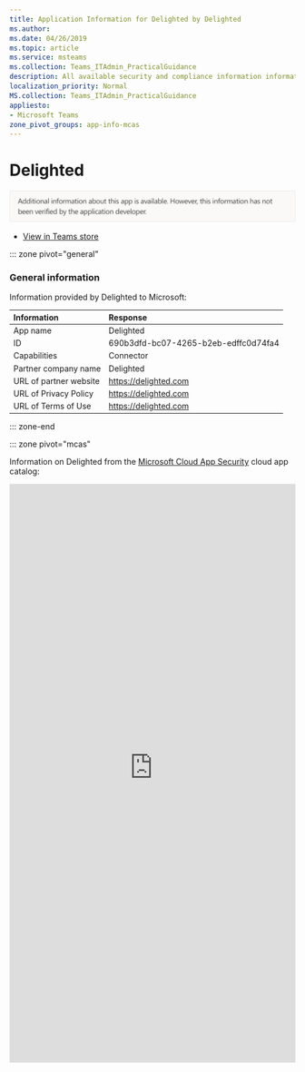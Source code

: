 ```yaml
---
title: Application Information for Delighted by Delighted
ms.author: 
ms.date: 04/26/2019
ms.topic: article
ms.service: msteams
ms.collection: Teams_ITAdmin_PracticalGuidance
description: All available security and compliance information information for Delighted, its data handling policies, its Microsoft Cloud App Security app catalog information, and security/compliance information in the CSA STAR registry.
localization_priority: Normal
MS.collection: Teams_ITAdmin_PracticalGuidance
appliesto:
- Microsoft Teams
zone_pivot_groups: app-info-mcas
---
```

# Delighted

<img alt="Non-attested image" src="./images/unattested.png" width="650"/>

* <a href="https://teams.microsoft.com/l/app/690b3dfd-bc07-4265-b2eb-edffc0d74fa4" target="_blank">View in Teams store</a>

::: zone pivot="general"

### General information

Information provided by Delighted to Microsoft:

| **Information** | **Response** |
|:----------------|:-------------|
| App name | Delighted |
| ID | 690b3dfd-bc07-4265-b2eb-edffc0d74fa4 |
| Capabilities | Connector |
| Partner company name | Delighted |
| URL of partner website | <https://delighted.com> |
| URL of Privacy Policy | <https://delighted.com> |
| URL of Terms of Use | <https://delighted.com> |

::: zone-end


::: zone pivot="mcas"

Information on Delighted from the [Microsoft Cloud App Security](https://www.microsoft.com/en-us/enterprise-mobility-security/cloud-app-security) cloud app catalog:

<iframe height='1020' title='Microsoft Cloud App Security Information' src='https://3ca685143b5b46b4b0e5266dadf2e97c.codepen.website/#/dashboard/27164' frameborder='no'  style='width: 100%;'>

<a href="https://3ca685143b5b46b4b0e5266dadf2e97c.codepen.website/#/dashboard/27164" target="_blank">View in a new tab</a>

::: zone-end

